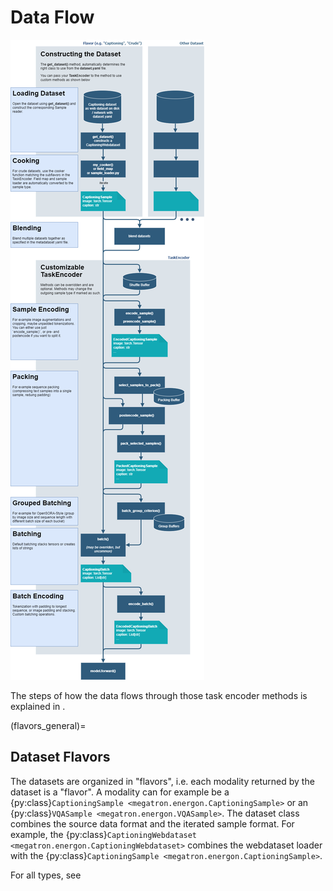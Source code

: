 <!--- Copyright (c) 2025, NVIDIA CORPORATION.
SPDX-License-Identifier: BSD-3-Clause -->

# Data Flow

![energon data flow](../images/data_flow.png)

The steps of how the data flows through those task encoder methods is explained in [](task_encoder).

(flavors_general)=
## Dataset Flavors

The datasets are organized in "flavors", i.e. each modality returned by the dataset is a "flavor".
A modality can for example be a {py:class}`CaptioningSample <megatron.energon.CaptioningSample>` or an 
{py:class}`VQASample <megatron.energon.VQASample>`. The dataset class combines the source data format
and the iterated sample format. For example, the {py:class}`CaptioningWebdataset <megatron.energon.CaptioningWebdataset>` 
combines the webdataset loader with the {py:class}`CaptioningSample <megatron.energon.CaptioningSample>`.

For all types, see [](sect-sample-types)
